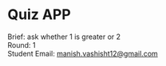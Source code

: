 # Quiz APP

Brief: ask whether 1 is greater or 2  
Round: 1  
Student Email: manish.vashisht12@gmail.com
